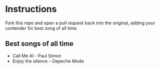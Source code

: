 # Instructions
Fork this repo and open a pull request back into the original, adding your contender for best song of all time.

## Best songs of all time

* Call Me Al - Paul Simon
* Enjoy the silence – Depeche Mode
